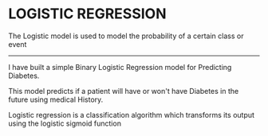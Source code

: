 # LOGISTIC REGRESSION

The Logistic model is used to model the probability of a certain class or event

---

I have built a simple Binary Logistic Regression model for Predicting Diabetes.

This model predicts if a patient will have or won't have Diabetes in the future using medical History.

Logistic regression is a classification algorithm which transforms its output using the logistic sigmoid function 

